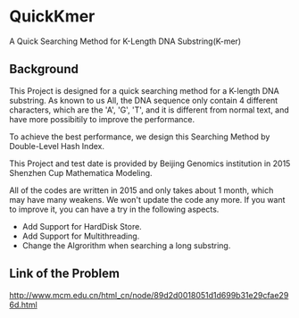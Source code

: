 # QuickKmer
A Quick Searching Method for K-Length DNA Substring(K-mer)

## Background
This Project is designed for a quick searching method for a K-length DNA substring. As known to us All, the DNA sequence only contain 4 different characters, which are the 'A', 'G', 'T', and it is different from normal text, and have more possibitily to improve the performance.

To achieve the best performance, we design this Searching Method by Double-Level Hash Index.

This Project and test date is provided by Beijing Genomics institution in 2015 Shenzhen Cup Mathematica Modeling. 

All of the codes are written in 2015 and only takes about 1 month, which may have many weakens. We won't update the code any more. If you want to improve it, you can have a try in the following aspects.

* Add Support for HardDisk Store. 
* Add Support for Multithreading.
* Change the Algrorithm when searching a long substring.
  

## Link of the Problem
http://www.mcm.edu.cn/html_cn/node/89d2d0018051d1d699b31e29cfae296d.html